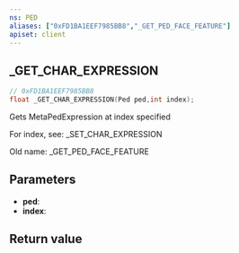 ```yaml
---
ns: PED
aliases: ["0xFD1BA1EEF7985BB8","_GET_PED_FACE_FEATURE"]
apiset: client
---
```

## _GET_CHAR_EXPRESSION

```c
// 0xFD1BA1EEF7985BB8
float _GET_CHAR_EXPRESSION(Ped ped,int index);
```

Gets MetaPedExpression at index specified

For index, see: _SET_CHAR_EXPRESSION

Old name: _GET_PED_FACE_FEATURE

## Parameters
* **ped**:
* **index**:

## Return value